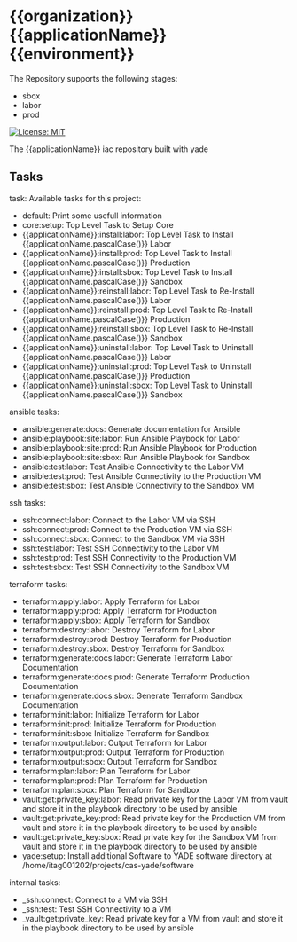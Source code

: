# {{organization}} {{applicationName}} {{environment}}

The Repository supports the following stages:

- sbox
- labor
- prod

[![License: MIT][license_badge]][license_link]

The {{applicationName}} iac repository built with yade

[license_badge]: https://img.shields.io/badge/license-MIT-blue.svg
[license_link]: https://opensource.org/licenses/MIT

## Tasks

task: Available tasks for this project:

- default: Print some usefull information
- core:setup: Top Level Task to Setup Core
- {{applicationName}}:install:labor: Top Level Task to Install {{applicationName.pascalCase()}} Labor
- {{applicationName}}:install:prod: Top Level Task to Install {{applicationName.pascalCase()}} Production
- {{applicationName}}:install:sbox: Top Level Task to Install {{applicationName.pascalCase()}} Sandbox
- {{applicationName}}:reinstall:labor: Top Level Task to Re-Install {{applicationName.pascalCase()}} Labor
- {{applicationName}}:reinstall:prod: Top Level Task to Re-Install {{applicationName.pascalCase()}} Production
- {{applicationName}}:reinstall:sbox: Top Level Task to Re-Install {{applicationName.pascalCase()}} Sandbox
- {{applicationName}}:uninstall:labor: Top Level Task to Uninstall {{applicationName.pascalCase()}} Labor
- {{applicationName}}:uninstall:prod: Top Level Task to Uninstall {{applicationName.pascalCase()}} Production
- {{applicationName}}:uninstall:sbox: Top Level Task to Uninstall {{applicationName.pascalCase()}} Sandbox

ansible tasks:

- ansible:generate:docs: Generate documentation for Ansible
- ansible:playbook:site:labor: Run Ansible Playbook for Labor
- ansible:playbook:site:prod: Run Ansible Playbook for Production
- ansible:playbook:site:sbox: Run Ansible Playbook for Sandbox
- ansible:test:labor: Test Ansible Connectivity to the Labor VM
- ansible:test:prod: Test Ansible Connectivity to the Production VM
- ansible:test:sbox: Test Ansible Connectivity to the Sandbox VM

ssh tasks:

- ssh:connect:labor: Connect to the Labor VM via SSH
- ssh:connect:prod: Connect to the Production VM via SSH
- ssh:connect:sbox: Connect to the Sandbox VM via SSH
- ssh:test:labor: Test SSH Connectivity to the Labor VM
- ssh:test:prod: Test SSH Connectivity to the Production VM
- ssh:test:sbox: Test SSH Connectivity to the Sandbox VM

terraform tasks:

- terraform:apply:labor: Apply Terraform for Labor
- terraform:apply:prod: Apply Terraform for Production
- terraform:apply:sbox: Apply Terraform for Sandbox
- terraform:destroy:labor: Destroy Terraform for Labor
- terraform:destroy:prod: Destroy Terraform for Production
- terraform:destroy:sbox: Destroy Terraform for Sandbox
- terraform:generate:docs:labor: Generate Terraform Labor Documentation
- terraform:generate:docs:prod: Generate Terraform Production Documentation
- terraform:generate:docs:sbox: Generate Terraform Sandbox Documentation
- terraform:init:labor: Initialize Terraform for Labor
- terraform:init:prod: Initialize Terraform for Production
- terraform:init:sbox: Initialize Terraform for Sandbox
- terraform:output:labor: Output Terraform for Labor
- terraform:output:prod: Output Terraform for Production
- terraform:output:sbox: Output Terraform for Sandbox
- terraform:plan:labor: Plan Terraform for Labor
- terraform:plan:prod: Plan Terraform for Production
- terraform:plan:sbox: Plan Terraform for Sandbox
- vault:get:private_key:labor: Read private key for the Labor VM from vault and store it in the playbook directory to be used by ansible
- vault:get:private_key:prod: Read private key for the Production VM from vault and store it in the playbook directory to be used by ansible
- vault:get:private_key:sbox: Read private key for the Sandbox VM from vault and store it in the playbook directory to be used by ansible
- yade:setup: Install additional Software to YADE software directory at /home/itag001202/projects/cas-yade/software

internal tasks:

- \_ssh:connect: Connect to a VM via SSH
- \_ssh:test: Test SSH Connectivity to a VM
- \_vault:get:private_key: Read private key for a VM from vault and store it in the playbook directory to be used by ansible
